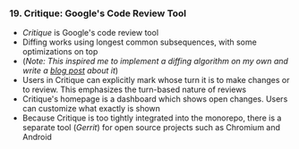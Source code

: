 ### 19. Critique: Google's Code Review Tool

- *Critique* is Google's code review tool
- Diffing works using longest common subsequences, with some optimizations on top
- (*Note: This inspired me to implement a diffing algorithm on my own and write a [blog post](https://florian.github.io/diffing) about it*)
- Users in Critique can explicitly mark whose turn it is to make changes or to review. This emphasizes the turn-based nature of reviews
- Critique's homepage is a dashboard which shows open changes. Users can customize what exactly is shown
- Because Critique is too tightly integrated into the monorepo, there is a separate tool (*Gerrit*) for open source projects such as Chromium and Android
